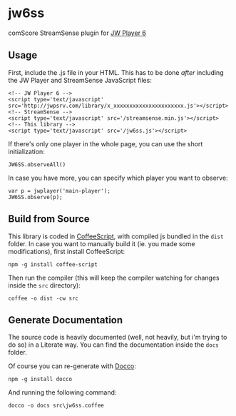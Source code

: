 jw6ss
=====

comScore StreamSense plugin for [JW Player 6](http://www.jwplayer.com/)

Usage
-----

First, include the .js file in your HTML. This has to be done *after* including the JW Player and StreamSense JavaScript files:

    <!-- JW Player 6 -->
    <script type='text/javascript' src='http://jwpsrv.com/library/x_xxxxxxxxxxxxxxxxxxxxxx.js'></script>
    <!-- StreamSense -->
    <script type='text/javascript' src='/streamsense.min.js'></script>
    <!-- This library -->
    <script type='text/javascript' src='/jw6ss.js'></script>

If there's only one player in the whole page, you can use the short initialization:

    JW6SS.observeAll()

In case you have more, you can specify which player you want to observe:

    var p = jwplayer('main-player');
    JW6SS.observe(p);

Build from Source
-----------------

This library is coded in [CoffeeScript](http://coffeescript.org/), with compiled js bundled in the `dist` folder. In case you want to manually build it (ie. you made some modifications), first install CoffeeScript:

    npm -g install coffee-script

Then run the compiler (this will keep the compiler watching for changes inside the `src` directory):

    coffee -o dist -cw src

Generate Documentation
----------------------

The source code is heavily documented (well, not heavily, but i'm trying to do so) in a Literate way. You can find the documentation inside the `docs` folder.

Of course you can re-generate with [Docco](http://jashkenas.github.io/docco/):

    npm -g install docco

And running the following command:

    docco -o docs src\jw6ss.coffee